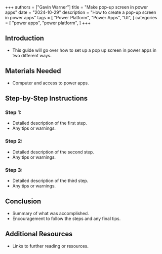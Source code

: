 +++
authors = ["Gavin Warner"]
title = "Make pop-up screen in power apps"
date = "2024-10-29"
description = "How to create a pop-up screen in power apps"
tags = [
    "Power Platform",
    "Power Apps",
    "UI",
]
categories = [
    "power apps",
    "power platform",
]
+++

## Introduction
- This guide will go over how to set up a pop up screen in power apps in two different ways.
## Materials Needed
- Computer and access to power apps.

## Step-by-Step Instructions

### Step 1:
- Detailed description of the first step.
- Any tips or warnings.

### Step 2:
- Detailed description of the second step.
- Any tips or warnings.

### Step 3:
- Detailed description of the third step.
- Any tips or warnings.

## Conclusion
- Summary of what was accomplished.
- Encouragement to follow the steps and any final tips.

## Additional Resources
- Links to further reading or resources.